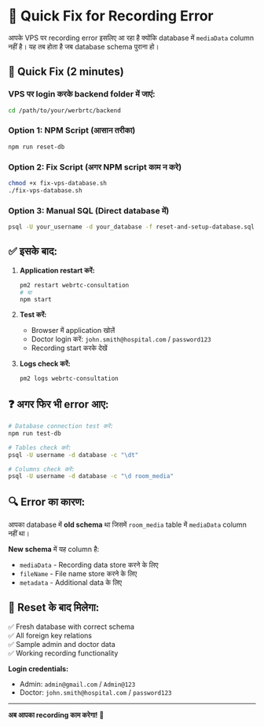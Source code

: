 # 🔧 Quick Fix for Recording Error

आपके VPS पर recording error इसलिए आ रहा है क्योंकि database में `mediaData` column नहीं है। यह तब होता है जब database schema पुराना हो।

## 🚀 Quick Fix (2 minutes)

### VPS पर login करके backend folder में जाएं:

```bash
cd /path/to/your/werbrtc/backend
```

### Option 1: NPM Script (आसान तरीका)
```bash
npm run reset-db
```

### Option 2: Fix Script (अगर NPM script काम न करे)
```bash
chmod +x fix-vps-database.sh
./fix-vps-database.sh
```

### Option 3: Manual SQL (Direct database में)
```bash
psql -U your_username -d your_database -f reset-and-setup-database.sql
```

## ✅ इसके बाद:

1. **Application restart करें:**
   ```bash
   pm2 restart webrtc-consultation
   # या
   npm start
   ```

2. **Test करें:**
   - Browser में application खोलें
   - Doctor login करें: `john.smith@hospital.com` / `password123`
   - Recording start करके देखें

3. **Logs check करें:**
   ```bash
   pm2 logs webrtc-consultation
   ```

## ❓ अगर फिर भी error आए:

```bash
# Database connection test करें:
npm run test-db

# Tables check करें:
psql -U username -d database -c "\dt"

# Columns check करें:
psql -U username -d database -c "\d room_media"
```

## 🔍 Error का कारण:

आपका database में **old schema** था जिसमें `room_media` table में `mediaData` column नहीं था। 

**New schema** में यह column है:
- `mediaData` - Recording data store करने के लिए
- `fileName` - File name store करने के लिए  
- `metadata` - Additional data के लिए

## 🎯 Reset के बाद मिलेगा:

✅ Fresh database with correct schema  
✅ All foreign key relations  
✅ Sample admin and doctor data  
✅ Working recording functionality  

**Login credentials:**
- Admin: `admin@gmail.com` / `Admin@123`
- Doctor: `john.smith@hospital.com` / `password123`

---

**अब आपका recording काम करेगा! 🚀**
